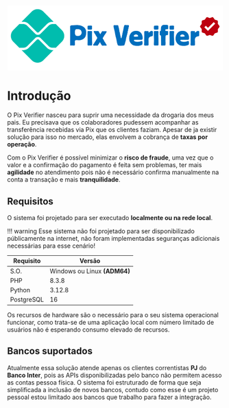 !["Pix Verifier"](img/pixverifier_logo.png)

# **Introdução**

O Pix Verifier nasceu para suprir uma necessidade da drogaria dos meus pais. Eu precisava que os colaboradores pudessem acompanhar as transferência recebidas via Pix que os clientes faziam. Apesar de ja existir solução para isso no mercado, elas envolvem a cobrança de **taxas por operação**.

Com o Pix Verifier é possível minimizar o **risco de fraude**, uma vez que o valor e a confirmação do pagamento é feita sem problemas, ter mais **agilidade** no atendimento pois não é necessário confirma manualmente na conta a transação e mais **tranquilidade**.

## **Requisitos**

O sistema foi projetado para ser executado **localmente ou na rede local**.

!!! warning
    Esse sistema não foi projetado para ser disponibilizado públicamente na internet, não foram implementadas seguranças adicionais necessárias para esse cenário!

| Requisito | Versão |
| --------- | ------ |
| S.O.      | Windows ou Linux **(ADM64)**|
| PHP       | 8.3.8 |
| Python    | 3.12.8 |
| PostgreSQL| 16 |

Os recursos de hardware são o necessário para o seu sistema operacional funcionar, como trata-se de uma aplicação local com número limitado de usuários não é esperando consumo elevado de recursos.

## **Bancos suportados**

Atualmente essa solução atende apenas os clientes correntistas **PJ** do **Banco Inter**, pois as APIs disponibilizadas pelo banco não permitem acesso as contas pessoa física. O sistema foi estruturado de forma que seja simplificada a inclusão de novos bancos, contudo como esse é um projeto pessoal estou limitado aos bancos que trabalho para fazer a integração.